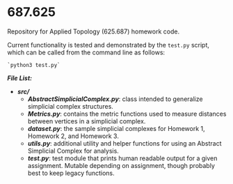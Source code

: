 # 687.625

Repository for Applied Topology (625.687) homework code.

Current functionality is tested and demonstrated by the `test.py` script, which can be called from the command line as follows:

    `python3 test.py`

***File List:***
* ***src/***
  * ***AbstractSimplicialComplex.py***: class intended to generalize simplicial complex structures.
  * ***Metrics.py***: contains the metric functions used to measure distances between vertices in a simplicial complex.
  * ***dataset.py***: the sample simplicial complexes for Homework 1, Homework 2, and Homework 3.
  * ***utils.py***: additional utility and helper functions for using an Abstract Simplicial Complex for analysis.
  * ***test.py***: test module that prints human readable output for a given assignment. Mutable depending on assignment, though probably best to keep legacy functions.
